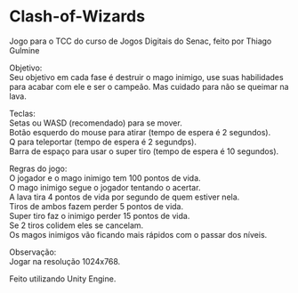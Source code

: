 Clash-of-Wizards
================
Jogo para o TCC do curso de Jogos Digitais do Senac, feito por Thiago Gulmine    

Objetivo:  
Seu objetivo em cada fase é destruir o mago inimigo, use suas habilidades para acabar com ele e ser o campeão. Mas cuidado para não se queimar na lava.    

Teclas:  
Setas ou WASD (recomendado) para se mover.  
Botão esquerdo do mouse para atirar (tempo de espera é 2 segundos).  
Q para teleportar (tempo de espera é 2 segundps).  
Barra de espaço para usar o super tiro (tempo de espera é 10 segundos).    

Regras do jogo:  
O jogador e o mago inimigo tem 100 pontos de vida.  
O mago inimigo segue o jogador tentando o acertar.  
A lava tira 4 pontos de vida por segundo de quem estiver nela.  
Tiros de ambos fazem perder 5 pontos de vida.  
Super tiro faz o inimigo perder 15 pontos de vida.  
Se 2 tiros colidem eles se cancelam.  
Os magos inimigos vão ficando mais rápidos com o passar dos níveis.    

Observação:  
Jogar na resolução 1024x768.    

Feito utilizando Unity Engine.
